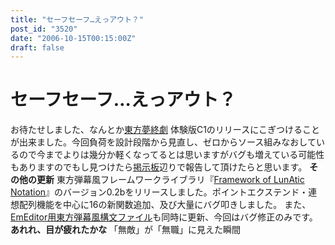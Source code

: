 ```yaml
---
title: "セーフセーフ…えっアウト？"
post_id: "3520"
date: "2006-10-15T00:15:00Z"
draft: false
---
```


# セーフセーフ…えっアウト？

お待たせしました、なんとか[東方夢終劇](/!/thC/) 体験版C1のリリースにこぎつけることが出来ました。今回負荷を設計段階から見直し、ゼロからソース組みなおしているので今までよりは幾分か軽くなってるとは思いますがバグも増えている可能性もありますのでもし見つけたら[掲示板](https://twitter.com/danmaq)辺りで報告して頂けたらと思います。 **その他の更新** 東方弾幕風フレームワークライブラリ『[Framework of LunAtic Notation](/tag/flan)』のバージョン0.2bをリリースしました。ポイントエクステンド・連想配列機能を中心に16の新関数追加、及び大量にバグ叩きしました。 また、[EmEditor用東方弾幕風構文ファイル](/emeditor-danmakufu)も同時に更新、今回はバグ修正のみです。 **あれれ、目が疲れたかな** 「無敵」が「無職」に見えた瞬間
